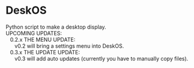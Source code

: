 # DeskOS  
Python script to make a desktop display.  
UPCOMING UPDATES:  
&nbsp;&nbsp;&nbsp;0.2.x THE MENU UPDATE:  
&nbsp;&nbsp;&nbsp;&nbsp;&nbsp;&nbsp;v0.2 will bring a settings menu into DeskOS.  
&nbsp;&nbsp;&nbsp;0.3.x THE UPDATE UPDATE:  
&nbsp;&nbsp;&nbsp;&nbsp;&nbsp;&nbsp;v0.3 will add auto updates (currently you have to manually copy files).  

